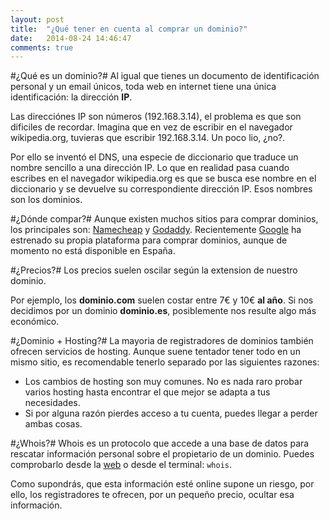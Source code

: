 ```yaml
---
layout: post
title:  "¿Qué tener en cuenta al comprar un dominio?"
date:   2014-08-24 14:46:47
comments: true
---
```

#¿Qué es un dominio?#
Al igual que tienes un documento de identificación personal y un email únicos, toda web en internet tiene una única identificación: la dirección **IP**.

Las direcciónes IP son números (192.168.3.14), el problema es que son dificiles de recordar. Imagina que en vez de escribir en el navegador wikipedia.org, tuvieras que escribir 192.168.3.14. Un poco lio, ¿no?.

Por ello se inventó el DNS, una especie de diccionario que traduce un nombre sencillo a una dirección IP.
Lo que en realidad pasa cuando escribes en el navegador wikipedia.org es que se busca ese nombre en el diccionario y se devuelve su correspondiente dirección IP.
Esos nombres son los dominios.

#¿Dónde compar?#
Aunque existen muchos sitios para comprar dominios, los principales son: [Namecheap] y [Godaddy]. Recientemente [Google] ha estrenado su propia plataforma para comprar dominios, aunque de momento no está disponible en España.

#¿Precios?#
Los precios suelen oscilar según la extension de nuestro dominio. 

Por ejemplo, los **dominio.com** suelen costar entre 7€ y 10€ **al año**. Si nos decidimos por un dominio **dominio.es**, posiblemente nos resulte algo más económico.

#¿Dominio + Hosting?#
La mayoria de registradores de dominios también ofrecen servicios de hosting. Aunque suene tentador tener todo en un mismo sitio, es recomendable tenerlo separado por las siguientes razones:

* Los cambios de hosting son muy comunes. No es nada raro probar varios hosting hasta encontrar el que mejor se adapta a tus necesidades.
* Si por alguna razón pierdes acceso a tu cuenta, puedes llegar a perder ambas cosas.

#¿Whois?#
Whois es un protocolo que accede a una base de datos para rescatar información personal sobre el propietario de un dominio.
Puedes comprobarlo desde la [web] o desde el terminal: `whois`.

Como supondrás, que esta información esté online supone un riesgo, por ello, los registradores te ofrecen, por un pequeño precio, ocultar esa información.

[Godaddy]: http://godaddy.com
[Namecheap]: http://namecheap.com
[Google]: https://domains.google.com/about/
[web]: http://whois.net/


